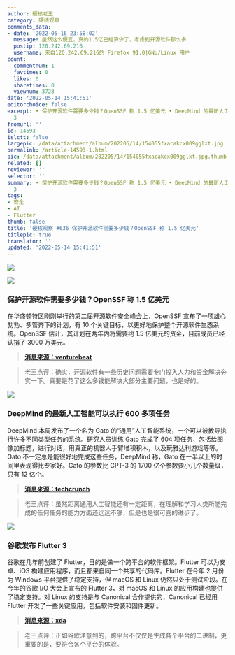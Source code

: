 ```yaml
---
author: 硬核老王
category: 硬核观察
comments_data:
- date: '2022-05-16 23:58:02'
  message: 居然这么便宜，真的1.5亿已经算少了，考虑到开源软件那么多
  postip: 120.242.69.216
  username: 来自120.242.69.216的 Firefox 91.0|GNU/Linux 用户
count:
  commentnum: 1
  favtimes: 0
  likes: 0
  sharetimes: 0
  viewnum: 3723
date: '2022-05-14 15:41:51'
editorchoice: false
excerpt: • 保护开源软件需要多少钱？OpenSSF 称 1.5 亿美元 • DeepMind 的最新人工智能可以执行 600 多项任务 • 谷歌发布 Flutter
  3
fromurl: ''
id: 14593
islctt: false
largepic: /data/attachment/album/202205/14/154055fxacakcx009gglxt.jpg
permalink: /article-14593-1.html
pic: /data/attachment/album/202205/14/154055fxacakcx009gglxt.jpg.thumb.jpg
related: []
reviewer: ''
selector: ''
summary: • 保护开源软件需要多少钱？OpenSSF 称 1.5 亿美元 • DeepMind 的最新人工智能可以执行 600 多项任务 • 谷歌发布 Flutter
  3
tags:
- 安全
- AI
- Flutter
thumb: false
title: '硬核观察 #636 保护开源软件需要多少钱？OpenSSF 称 1.5 亿美元'
titlepic: true
translator: ''
updated: '2022-05-14 15:41:51'
---
```


![](/data/attachment/album/202205/14/154055fxacakcx009gglxt.jpg)


![](/data/attachment/album/202205/14/154102j5r7vjbmbj331hh1.jpg)


### 保护开源软件需要多少钱？OpenSSF 称 1.5 亿美元


在华盛顿特区刚刚举行的第二届开源软件安全峰会上，OpenSSF 宣布了一项雄心勃勃、多管齐下的计划，有 10 个关键目标，以更好地保护整个开源软件生态系统。OpenSSF 估计，其计划在两年内将需要约 1.5 亿美元的资金，目前成员已经认捐了 3000 万美元。



> 
> **[消息来源：venturebeat](https://venturebeat.com/2022/05/13/how-much-will-it-cost-to-secure-open-source-software-openssf-says-147-9m/)**
> 
> 
> 



> 
> 老王点评：确实，开源软件有一些历史问题需要专门投入人力和资金解决夯实一下。真要是花了这么多钱能解决大部分主要问题，也是好的。
> 
> 
> 


![](/data/attachment/album/202205/14/154117tkn1p2pyy97zsnd4.jpg)


### DeepMind 的最新人工智能可以执行 600 多项任务


DeepMind 本周发布了一个名为 Gato 的“通用”人工智能系统，一个可以被教导执行许多不同类型任务的系统。研究人员训练 Gato 完成了 604 项任务，包括给图像加标题，进行对话，用真正的机器人手臂堆积积木，以及玩雅达利游戏等等。Gato 不一定总是能很好地完成这些任务，DeepMind 称，Gato 在一半以上的时间里表现得比专家好。Gato 的参数比 GPT-3 的 1700 亿个参数要小几个数量级，只有 12 亿个。



> 
> **[消息来源：techcrunch](https://techcrunch.com/2022/05/13/deepminds-new-ai-can-perform-over-600-tasks-from-playing-games-to-controlling-robots/)**
> 
> 
> 



> 
> 老王点评：虽然距离通用人工智能还有一定距离，在理解和学习人类所能完成的任何任务的能力方面还远远不够，但是也是很可喜的进步了。
> 
> 
> 


![](/data/attachment/album/202205/14/154132xzvmrnss4r8otnev.jpg)


### 谷歌发布 Flutter 3


谷歌在几年前创建了 Flutter，目的是做一个跨平台的软件框架。Flutter 可以为安卓、iOS 构建应用程序，而且都来自同一个共享的代码库。Flutter 在今年 2 月份为 Windows 平台提供了稳定支持，但 macOS 和 Linux 仍然只处于测试阶段。在今年的谷歌 I/O 大会上宣布的 Flutter 3，对 macOS 和 Linux 的应用构建也提供了稳定支持。对 Linux 的支持是与 Canonical 合作提供的，Canonical 已经用 Flutter 开发了一些关键应用，包括软件安装和固件更新。



> 
> **[消息来源：xda](https://www.xda-developers.com/google-announces-flutter-3/)**
> 
> 
> 



> 
> 老王点评：正如谷歌注意到的，跨平台不仅仅是生成各个平台的二进制，更重要的是，要符合各个平台的体验。
> 
> 
>